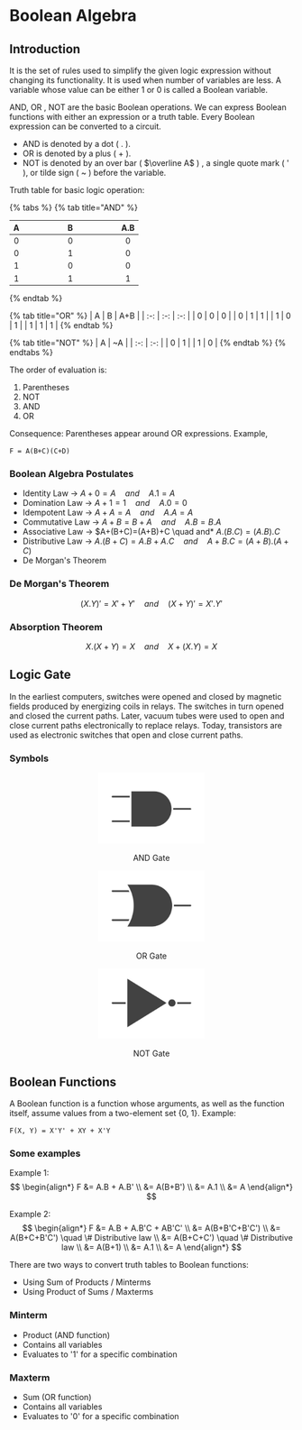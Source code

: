 # Boolean Algebra

## Introduction

It is the set of rules used to simplify the given logic expression without
changing its functionality. It is used when number of variables are less. A
variable whose value can be either 1 or 0 is called a Boolean variable.

AND, OR , NOT are the basic Boolean operations. We can express Boolean functions
with either an expression or a truth table. Every Boolean expression can be
converted to a circuit.

* AND is denoted by a dot ( . ).
* OR is denoted by a plus ( + ).
* NOT is denoted by an over bar ( $\overline A$ ) , a single quote mark ( ' ),
or tilde sign ( \~ ) before the variable.

Truth table for basic logic operation:

{% tabs %}
{% tab title="AND" %}
<table><thead><tr><th align="center">A</th><th width="153" align="center">B</th>
<th align="center">A.B</th></tr></thead><tbody><tr><td align="center">0</td>
<td align="center">0</td><td align="center">0</td></tr><tr><td align="center">0</td>
<td align="center">1</td><td align="center">0</td></tr><tr><td align="center">1</td>
<td align="center">0</td><td align="center">0</td></tr><tr><td align="center">1</td>
<td align="center">1</td><td align="center">1</td></tr></tbody></table>
{% endtab %}

{% tab title="OR" %}
|  A  |  B  | A+B |
| :-: | :-: | :-: |
|  0  |  0  |  0  |
|  0  |  1  |  1  |
|  1  |  0  |  1  |
|  1  |  1  |  1  |
{% endtab %}

{% tab title="NOT" %}
|  A  | \~A |
| :-: | :-: |
|  0  |  1  |
|  1  |  0  |
{% endtab %}
{% endtabs %}

The order of evaluation is:

1. Parentheses
2. NOT
3. AND
4. OR

Consequence: Parentheses appear around OR expressions. Example,

```text
F = A(B+C)(C+D)
```

### Boolean Algebra Postulates

* Identity Law -> $A+0=A \quad and \quad A.1=A$
* Domination Law -> $A+1=1 \quad and \quad A.0=0$
* Idempotent Law -> $A+A=A \quad and \quad A.A=A$
* Commutative Law -> $A+B=B+A \quad and \quad A.B=B.A$
* Associative Law -> $A+(B+C)=(A+B)+C \quad and*   $A.(B.C)=(A.B).C$
* Distributive Law -> $A.(B+C) = A.B+A.C \quad and \quad A+B.C=(A+B).(A+C)$
* De Morgan's Theorem

### De Morgan's Theorem

$$
( X . Y)' = X' + Y' \quad and \quad  ( X + Y)' = X'.Y'
$$

### Absorption Theorem

$$
X.(X+Y)=X \quad and \quad X+(X.Y)=X
$$

## Logic Gate

In the earliest computers, switches were opened and closed by magnetic fields
produced by energizing coils in relays. The switches in turn opened and closed
the current paths. Later, vacuum tubes were used to open and close current paths
electronically to replace relays. Today, transistors are used as electronic
switches that open and close current paths.

### Symbols

<div align="center">

<figure><img src=".gitbook/assets/AND.jpg" alt="AND Gate" width="188">
<figcaption><p>AND Gate</p></figcaption></figure>
<figure><img src=".gitbook/assets/OR.jpg" alt="" width="188">
<figcaption><p>OR Gate</p></figcaption></figure>
<figure><img src=".gitbook/assets/NOT.jpg" alt="" width="188">
<figcaption><p>NOT Gate</p></figcaption></figure>

</div>

## Boolean Functions

A Boolean function is a function whose arguments, as well as the function itself,
assume values from a two-element set {0, 1}. Example:

```text
F(X, Y) = X'Y' + XY + X'Y
```

### Some examples

Example 1:
$$
\begin{align*}
F   &= A.B + A.B' \\
    &= A(B+B') \\
    &= A.1 \\
    &= A
\end{align*}
$$

Example 2:
$$
\begin{align*}
F   &= A.B + A.B'C + AB'C' \\
    &= A(B+B'C+B'C') \\
    &= A(B+C+B'C') \quad \# Distributive law \\
    &= A(B+C+C') \quad \# Distributive law \\
    &= A(B+1) \\
    &= A.1 \\
    &= A
\end{align*}
$$

There are two ways to convert truth tables to Boolean functions:

* Using Sum of Products / Minterms
* Using Product of Sums / Maxterms

### Minterm

* Product (AND function)
* Contains all variables
* Evaluates to '1' for a specific combination

### Maxterm

* Sum (OR function)
* Contains all variables
* Evaluates to '0' for a specific combination
